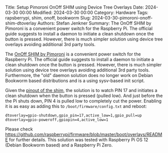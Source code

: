 Title: Setup Pimoroni OnOff SHIM using Device Tree Overlays
Date: 2024-03-30 00:00
Modified: 2024-03-30 00:00
Category: Hardware
Tags: rapsberrypi, shim, onoff, bookworm
Slug: 2024-03-30-pimoroni-onoff-shim-dtoverlay
Authors: Stefan Jenkner
Summary: The OnOff SHIM by Pimoroni is a convenient power switch for the Raspberry Pi. The official guide suggests to install a daemon to initiate a clean shutdown once the button is pressed. However, there is much simpler solution using device tree overlays avoiding additional 3rd party tools.

The [OnOff SHIM by Pimoroni](https://shop.pimoroni.com/products/onoff-shim) is a convenient power switch for the Raspberry Pi.
The official guide suggests to install a daemon to initiate a clean shutdown once the button is pressed.
However, there is much simpler solution using device tree overlays avoiding additional 3rd party tools.
Furthermore, the "old" daemon solution does no longer work on Debian Bookworm based distributions and is a using sysv-based init script.

Given the [pinout of the shim](https://pinout.xyz/pinout/onoff_shim), the solution is to watch PIN 17 and initiates a clean shutdown when the button is pressed (pulled low). And just before the the Pi shuts down, PIN 4 is pulled low to completely cut the power. Enabling it is as easy as adding this to `/boot/firmware/config.txt` and reboot:

```
dtoverlay=gpio-shutdown,gpio_pin=17,active_low=1,gpio_pull=up
dtoverlay=gpio-poweroff,gpiopin=4,active_low=1
```

Please check <https://github.com/raspberrypi/firmware/blob/master/boot/overlays/README> for further details.
This solution was tested with Raspberry Pi OS 12 (Debian Bookworm based) and a Raspberry Pi Zero.
